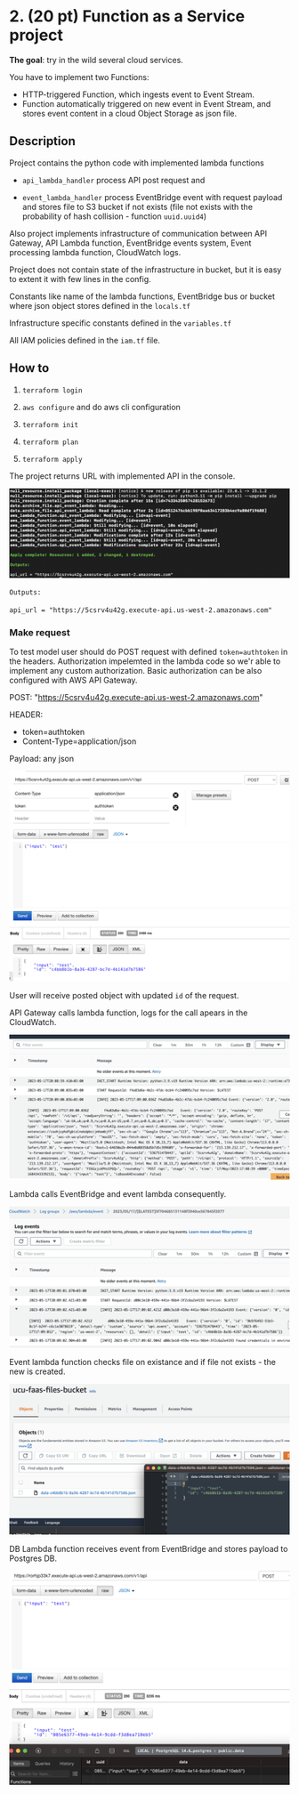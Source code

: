 # 2. (20 pt) Function as a Service project

**The goal**: try in the wild several cloud services.

You have to implement two Functions:
- HTTP-triggered Function, which ingests event to Event Stream.
- Function automatically triggered on new event in Event Stream, and stores event content in a cloud Object Storage as json file.


## Description

Project contains the python code with implemented lambda functions 

- `api_lambda_handler` process API post request and 

- `event_lambda_handler` process EventBridge event with request payload and stores file to S3 bucket if not exists (file not exists with the probability of hash collision - function `uuid.uuid4`)

Also project implements infrastructure of communication between API Gateway, API Lambda function, EventBridge events system, Event processing lambda function, CloudWatch logs.

Project does not contain state of the infrastructure in bucket, but it is easy to extent it with few lines in the config.

Constants like name of the lambda functions, EventBridge bus or bucket where json object stores defined in the `locals.tf`

Infrastructure specific constants defined in the `variables.tf`

All IAM policies defined in the `iam.tf` file.

## How to

1. `terraform login`

2. `aws configure`  and do aws cli configuration 

3. `terraform init`

4. `terraform plan`

5. `terraform apply`

The project returns URL with implemented API in the console.

![Terminal output](files/terraform_apply_output.png)

```
Outputs:

api_url = "https://5csrv4u42g.execute-api.us-west-2.amazonaws.com"
```

### Make request


To test model user should do POST request with defined `token=authtoken` in the headers. Authorization impelemted in the lambda code so we'r able to implement any custom authorization. Basic authorization can be also configured with AWS API Gateway.

POST: "https://5csrv4u42g.execute-api.us-west-2.amazonaws.com"

HEADER: 

- token=authtoken
- Content-Type=application/json

Payload: any json

![Postman](files/postman.png)


User will receive posted object with updated `id` of the request.

API Gateway calls lambda function, logs for the call apears in the CloudWatch.

![API Lambda log](files/api_log.png)

Lambda calls EventBridge and event lambda consequently.

![Event Lambda log](files/event_log.png)

Event lambda function checks file on existance and if file not exists - the new is created.

![Created json in bucket](files/s3_file_result.png)

DB Lambda function receives event from EventBridge and stores payload to Postgres DB.

![Stored model to DB](files/db_lambda.png)